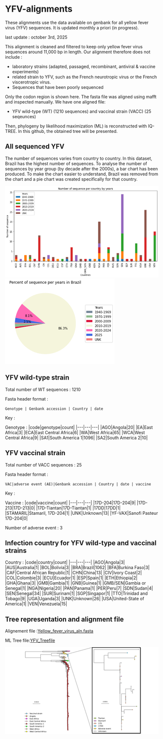 # YFV-alignments
These alignments use the data available on genbank for all yellow fever virus (YFV) sequences. It is updated monthly a priori (in progress).

last update : october 3rd, 2025 

This alignment is cleaned and filtered to keep only yellow fever virus sequences around 11,000 bp in length. Our alignment therefore does not include :
* laboratory strains (adapted, passaged, recombinant, antiviral & vaccine experiments)
* related strain to YFV, such as the French neurotropic virus or the French viscerotropic virus.
* Sequences that have been poorly sequenced

Only the codon region is shown here. The fasta file was aligned using mafft and inspected manually. We have one aligned file:
* YFV wild-type (WT) (1210 sequences) and vaccinal strain (VACC) (25 seqeunces)

Then, phylogeny by likelihood maximization (ML) is reconstructed with IQ-TREE. In this github, the obtained tree will be presented. 

## All sequenced YFV 
The number of sequences varies from country to country. In this dataset, Brazil has the highest number of sequences. To analyse the number of sequences by year group (by decade after the 2000s), a bar chart has been produced. To make the chart easier to understand, Brazil was removed from the chart and a pie chart was created specifically for that country.

![image](https://github.com/Snseli/YFV-alignments/blob/main/PNG/Number_of_sequence_per_year_by_country_without_BRA_102025.png)
![image](https://github.com/Snseli/YFV-alignments/blob/main/PNG/Number_of_sequence_per_year_BRA_102025.png)

## YFV wild-type strain
 Total number of WT sequences : 1210

Fasta header format : 

`Genotype | Genbank accession | Country | date`

Key :

Genotype :
|code|genotype|count|
|---|---|---|
|AGO|Angola|20|
|EA|East Africa|3|
|ECA|East Central Africa|6|
|WA|West Africa|65|
|WCA|West Central Africa|9|
|SA1|South America 1|1096|
|SA2|South America 2|10|

## YFV vaccinal strain
Total number of VACC sequences : 25

Fasta header format : 

`VAC|adverse event (AE)|Genbank accession | Country | date | vaccine `

Key :

Vaccine :
|code|vaccine|count|
|---|---|---|
|17D-204|17D-204|9|
|17D-213|17D-213|0|
|17D-Tiantan|17D-Tiantan|1|
|17DD|17DD|1|
|STAMARIL|Stamaril, 17D-204|1|
|UNK|Unknown|13|
|YF-VAX|Sanofi Pasteur 17D-204|0|

Number of adverse event : 3

## Infection country for YFV wild-type and vaccinal strains
Country :
|code|country|count|
|---|---|---|
|AGO|Angola|3|
|AUS|Australia|1|
|BOL|Bolivia|3|
|BRA|Brazil|1062|
|BFA|Burkina Faso|3|
|CAF|Central African Republic|1|
|CHN|China|13|
|CIV|Ivory Coast|2|
|COL|Colombie|3|
|ECU|Ecuador|1|
|ESP|Spain|1|
|ETH|Ethiopia|2|
|GHA|Ghana|3|
|GMB|Gambia|1|
|GNB|Guinea|1|
|GMB/SEN|Gambia or Senegal|1|
|NGA|Nigeria|20|
|PAN|Panama|1|
|PER|Peru|7|
|SDN|Sudan|4|
|SEN|Senegal|34|
|SUR|Surinam|1|
|SGP|Singapor|1|
|TTO|Trinidad and Tobago|9|
|UGA|Uganda|3|
|UNK|Unknown|26|
|USA|United-State of America|1|
|VEN|Venezuela|15|

## Tree representation and alignment file
Alignement file :[Yellow_fever_virus_aln.fasta](https://github.com/Snseli/YFV-alignments/blob/main/Yellow%20fever%20alignements/aln_cds_YFV_03102025.fasta)

ML Tree file:[YFV_Treefile](https://github.com/Snseli/YFV-alignments/blob/main/yellow%20fever%20treefile/aln_cds_YFV_03102025.fasta.mldist)

![image](https://github.com/Snseli/YFV-alignments/blob/main/PNG/TREE_and_SUBTREE_MAJoct-2025_YFV.PNG)

